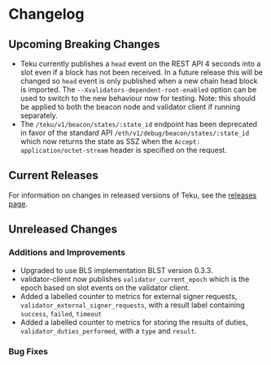 # Changelog

## Upcoming Breaking Changes
- Teku currently publishes a `head` event on the REST API 4 seconds into a slot even if a block has not been received. In a future release this will be changed so `head` event is only published when a new
  chain head block is imported. The `--Xvalidators-dependent-root-enabled` option can be used to switch to the new behaviour now for testing.
  Note: this should be applied to both the beacon node and validator client if running separately.
- The `/teku/v1/beacon/states/:state_id` endpoint has been deprecated in favor of the standard API `/eth/v1/debug/beacon/states/:state_id` which now returns the state as SSZ when the `Accept: application/octet-stream` header is specified on the request.

## Current Releases
For information on changes in released versions of Teku, see the [releases page](https://github.com/ConsenSys/teku/releases).

## Unreleased Changes

### Additions and Improvements
- Upgraded to use BLS implementation BLST version 0.3.3.
- validator-client now publishes `validator_current_epoch` which is the epoch based on slot events on the validator client.
- Added a labelled counter to metrics for external signer requests, `validator_external_signer_requests`, with a result label containing `success`, `failed`, `timeout`
- Added a labelled counter to metrics for storing the results of duties, `validator_duties_performed`, with a `type` and `result`.

### Bug Fixes